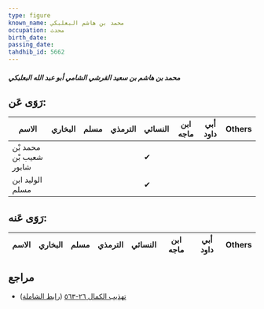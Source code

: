 ```yaml
---
type: figure
known_name: محمد بن هاشم البعلبكي
occupation: محدث
birth_date:
passing_date:
tahdhib_id: 5662
---
```

##### محمد بن هاشم بن سعيد القرشي الشامي أبو عبد الله البعلبكي

## رَوَى عَن:
| الاسم                   | البخاري | مسلم | الترمذي | النسائي | ابن ماجه | أبي داود | Others |
| ----------------------- | ------- | ---- | ------- | ------- | -------- | -------- | ------ |
| محمد بْن شعيب بْن شابور |         |      |         | ✔       |          |          |        |
| الوليد ابن مسلم         |         |      |         | ✔       |          |          |        |
## رَوَى عَنه:
| الاسم | البخاري | مسلم | الترمذي | النسائي | ابن ماجه | أبي داود | Others |
| ----- | ------- | ---- | ------- | ------- | -------- | -------- | ------ |
## مراجع
- [تهذيب الكمال ٢٦-٥٦٣](obsidian://open?vault=Tahdhib-al-Kamal&file=Figures/٥٦٦٢-محمد%20بن%20هاشم%20بن%20سعيد%20القرشي%20الشامي%20أبو%20عبد%20الله%20البعلبكي) ([رابط الشاملة](https://shamela.ws/book/3722/14311))